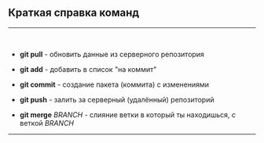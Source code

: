## Краткая справка команд
---
<br>

- **git pull** - обновить данные из серверного репозитория

- **git add** - добавить в список "на коммит"

- **git commit** - создание пакета (коммита) с изменениями 

- **git push** - залить за серверный (удалённый) репозиторий

- **git merge** *BRANCH* - слияние ветки в который ты находишься, с веткой *BRANCH*
----
